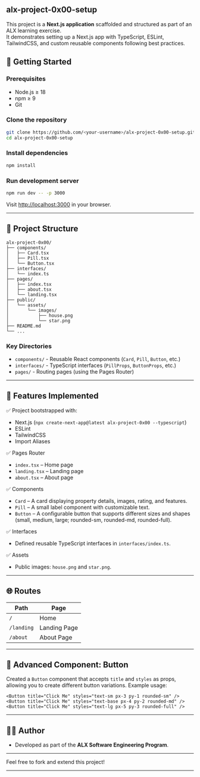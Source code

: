 ## alx-project-0x00-setup
This project is a **Next.js application** scaffolded and structured as part of an ALX learning exercise.  
It demonstrates setting up a Next.js app with TypeScript, ESLint, TailwindCSS, and custom reusable components following best practices.

## 🚀 Getting Started

### Prerequisites
- Node.js ≥ 18
- npm ≥ 9
- Git

### Clone the repository
```bash
git clone https://github.com/<your-username>/alx-project-0x00-setup.git
cd alx-project-0x00-setup
````

### Install dependencies

```bash
npm install
```

### Run development server

```bash
npm run dev -- -p 3000
```

Visit [http://localhost:3000](http://localhost:3000) in your browser.

---

## 📁 Project Structure

```
alx-project-0x00/
├── components/
│   ├── Card.tsx
│   ├── Pill.tsx
│   └── Button.tsx
├── interfaces/
│   └── index.ts
├── pages/
│   ├── index.tsx
│   ├── about.tsx
│   └── landing.tsx
├── public/
│   └── assets/
│       └── images/
│           ├── house.png
│           └── star.png
├── README.md
└── ...
```

### Key Directories

* `components/` - Reusable React components (`Card`, `Pill`, `Button`, etc.)
* `interfaces/` - TypeScript interfaces (`PillProps`, `ButtonProps`, etc.)
* `pages/` - Routing pages (using the Pages Router)

---

## 🧩 Features Implemented

✅ Project bootstrapped with:

* Next.js (`npx create-next-app@latest alx-project-0x00 --typescript`)
* ESLint
* TailwindCSS
* Import Aliases

✅ Pages Router

* `index.tsx` – Home page
* `landing.tsx` – Landing page
* `about.tsx` – About page

✅ Components

* `Card` – A card displaying property details, images, rating, and features.
* `Pill` – A small label component with customizable text.
* `Button` – A configurable button that supports different sizes and shapes (small, medium, large; rounded-sm, rounded-md, rounded-full).

✅ Interfaces

* Defined reusable TypeScript interfaces in `interfaces/index.ts`.

✅ Assets

* Public images: `house.png` and `star.png`.

---

## 🌐 Routes

| Path       | Page         |
| ---------- | ------------ |
| `/`        | Home         |
| `/landing` | Landing Page |
| `/about`   | About Page   |

---

## 📜 Advanced Component: Button

Created a `Button` component that accepts `title` and `styles` as props, allowing you to create different button variations. Example usage:

```tsx
<Button title="Click Me" styles="text-sm px-3 py-1 rounded-sm" />
<Button title="Click Me" styles="text-base px-4 py-2 rounded-md" />
<Button title="Click Me" styles="text-lg px-5 py-3 rounded-full" />
```

---

## 👩‍💻 Author

* Developed as part of the **ALX Software Engineering Program**.

---

Feel free to fork and extend this project!

---
